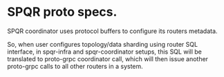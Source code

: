 # SPQR proto specs.


SPQR coordinator uses protocol buffers to configure its routers metadata.

So, when user configures topology/data sharding using router SQL interface, in
spqr-infra and spqr-coordinator setups, this SQL will be translated to proto-grpc coordinator call, which will then issue another proto-grpc calls to all other routers in a system. 